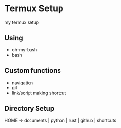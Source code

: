 # Termux Setup
my termux setup

## Using 
* oh-my-bash
* bash

## Custom functions
 - navigation
 - git
 - link/script making shortcut

## Directory Setup
HOME -> documents | python | rust | github | shortcuts 
